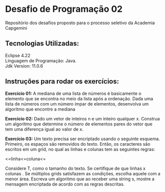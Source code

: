 
# Desafio de Programação 02

Repositório dos desafios proposto para o processo seletivo da Academia Capgemini

## Tecnologias Utilizadas: 

 Eclipse 4.22 \
 Linguagem de Programação: Java. \
 Jdk Version: 11.0.6

## Instruções para rodar os exercícios: 
**Exercício 01:** 
A mediana de uma lista de números é basicamente o elemento que se encontra no meio da lista após a ordenação. Dada uma lista de números com um número ímpar de elementos, desenvolva um algoritmo que encontre a mediana

**Exercício 02:** 
    Dado um vetor de inteiros n e um inteiro qualquer x. Construa um algoritmo que determine o número de elementos pares do vetor que tem uma diferença igual ao valor de x. 


**Exercício 03:** 
Um texto precisa ser encriptado usando o seguinte esquema. Primeiro, os espaços são removidos do texto. Então, os caracteres são escritos em um grid, no qual as linhas e colunas tem as seguintes regras:

  <=linha<=coluna<=

Considere T, como o tamanho do texto.
Se certifique de que linhas x colunas .
Se múltiplos grids satisfazem as condições, escolha aquele com a menor área.
Escreva um algoritmo que ao receber uma string s, mostre a mensagem encriptada de acordo com as regras descritas.
